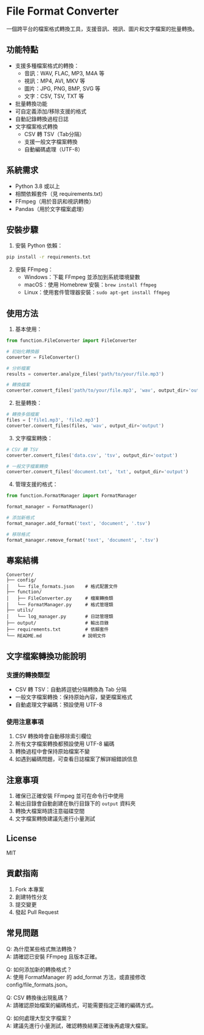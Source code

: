 # File Format Converter

一個跨平台的檔案格式轉換工具，支援音訊、視訊、圖片和文字檔案的批量轉換。

## 功能特點

- 支援多種檔案格式的轉換：
  - 音訊：WAV, FLAC, MP3, M4A 等
  - 視訊：MP4, AVI, MKV 等
  - 圖片：JPG, PNG, BMP, SVG 等
  - 文字：CSV, TSV, TXT 等
- 批量轉換功能
- 可自定義添加/移除支援的格式
- 自動記錄轉換過程日誌
- 文字檔案格式轉換
  - CSV 轉 TSV（Tab分隔）
  - 支援一般文字檔案轉換
  - 自動編碼處理（UTF-8）

## 系統需求

- Python 3.8 或以上
- 相關依賴套件（見 requirements.txt）
- FFmpeg（用於音訊和視訊轉換）
- Pandas（用於文字檔案處理）

## 安裝步驟

1. 安裝 Python 依賴：
```bash
pip install -r requirements.txt
```

2. 安裝 FFmpeg：
   - Windows：下載 FFmpeg 並添加到系統環境變數
   - macOS：使用 Homebrew 安裝：`brew install ffmpeg`
   - Linux：使用套件管理器安裝：`sudo apt-get install ffmpeg`

## 使用方法

1. 基本使用：
```python
from function.FileConverter import FileConverter

# 初始化轉換器
converter = FileConverter()

# 分析檔案
results = converter.analyze_files('path/to/your/file.mp3')

# 轉換檔案
converter.convert_files('path/to/your/file.mp3', 'wav', output_dir='output')
```

2. 批量轉換：
```python
# 轉換多個檔案
files = ['file1.mp3', 'file2.mp3']
converter.convert_files(files, 'wav', output_dir='output')
```

3. 文字檔案轉換：
```python
# CSV 轉 TSV
converter.convert_files('data.csv', 'tsv', output_dir='output')

# 一般文字檔案轉換
converter.convert_files('document.txt', 'txt', output_dir='output')
```

4. 管理支援的格式：
```python
from function.FormatManager import FormatManager

format_manager = FormatManager()

# 添加新格式
format_manager.add_format('text', 'document', '.tsv')

# 移除格式
format_manager.remove_format('text', 'document', '.tsv')
```

## 專案結構

```
Converter/
├── config/
│   └── file_formats.json    # 格式配置文件
├── function/
│   ├── FileConverter.py     # 檔案轉換類
│   └── FormatManager.py     # 格式管理類
├── utils/
│   └── log_manager.py       # 日誌管理類
├── output/                  # 輸出目錄
├── requirements.txt         # 依賴套件
└── README.md               # 說明文件
```

## 文字檔案轉換功能說明

### 支援的轉換類型
- CSV 轉 TSV：自動將逗號分隔轉換為 Tab 分隔
- 一般文字檔案轉換：保持原始內容，變更檔案格式
- 自動處理文字編碼：預設使用 UTF-8

### 使用注意事項
1. CSV 轉換時會自動移除索引欄位
2. 所有文字檔案轉換都預設使用 UTF-8 編碼
3. 轉換過程中會保持原始檔案不變
4. 如遇到編碼問題，可查看日誌檔案了解詳細錯誤信息

## 注意事項

1. 確保已正確安裝 FFmpeg 並可在命令行中使用
2. 輸出目錄會自動創建在執行目錄下的 `output` 資料夾
3. 轉換大檔案時請注意磁碟空間
4. 文字檔案轉換建議先進行小量測試

## License

MIT

## 貢獻指南

1. Fork 本專案
2. 創建特性分支
3. 提交變更
4. 發起 Pull Request

## 常見問題

Q: 為什麼某些格式無法轉換？  
A: 請確認已安裝 FFmpeg 且版本正確。

Q: 如何添加新的轉換格式？  
A: 使用 FormatManager 的 add_format 方法，或直接修改 config/file_formats.json。

Q: CSV 轉換後出現亂碼？  
A: 請確認原始檔案的編碼格式，可能需要指定正確的編碼方式。

Q: 如何處理大型文字檔案？  
A: 建議先進行小量測試，確認轉換結果正確後再處理大檔案。